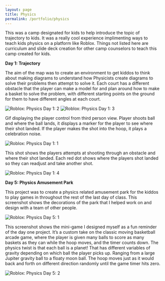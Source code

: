 ```yaml
---
layout: page
title: Physics
permalink: /portfolio/physics
---
```


This was a camp designated for kids to help introduce the topic of trajectory to kids. It was a really cool experience implimenting ways to teach kids physics on a platform like Roblox. Things not listed here are curriculum and slide deck creation for other camp counselors to teach this camp created for kids. 

**Day 1: Trajectory** <br />

The aim of the map was to create an environment to get kiddos to think about making diagrams to understand how Physicists create diagrams to solve their problems then attempt to solve it. Each court has a different obstacle that the player can make a model for and plan around how to make a basket to solve the problem, with different starting points on the ground for them to have different angles at each court. 

![Roblox: Physics Day 1: 2]({{site.baseurl}}/assets/images/portfolio/Basketball_Trajectory_1.png)
![Roblox: Physics Day 1: 3]({{site.baseurl}}/assets/images/portfolio/Basketball_Trajectory_2.png)

Gif displaying the player control from third person view. Player shoots ball and where the ball lands, it displays a marker for the player to see where their shot landed. If the player makes the shot into the hoop, it plays a celebration noise. 

![Roblox: Physics Day 1: 1]({{site.baseurl}}/assets/images/portfolio/Basketball_Shoot.gif)

This shot shows the players attempts at shooting through an obstacle and where their shot landed. Each red dot shows where the players shot landed so they can readjust and take another shot. 

![Roblox: Physics Day 1: 4]({{site.baseurl}}/assets/images/portfolio/Basketball_Trajectory_3.png)

**Day 5: Physics Amusement Park** <br />

This project was to create a physics related amusement park for the kiddos to play games in throughout the rest of the last day of class. This screenshot shows the decorations of the park that I helped work on and design with a team of other people. 

![Roblox: Physics Day 5: 1]({{site.baseurl}}/assets/images/portfolio/Physics_Amusement_Park_1.png)

This screenshot shows the mini-game I designed myself as a fun reminder of the day one project. It’s a custom take on the classic moving basketball arcade game, where the player is given many balls to score as many baskets as they can while the hoop moves, and the timer counts down. The physics twist is that each ball is a planet! That has different variables of gravity depending on which ball the player picks up. Ranging from a large Jupiter gravity ball to a floaty moon ball. The hoop moves just as it would back and forth on different direction randomly until the game timer hits zero. 

![Roblox: Physics Day 5: 2]({{site.baseurl}}/assets/images/portfolio/Physics_Amusement_Park_2.png)